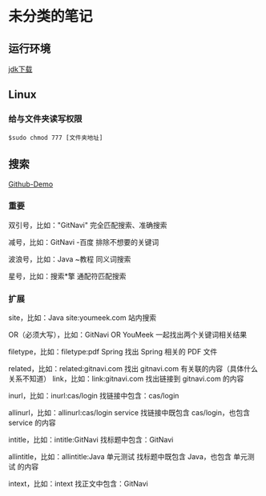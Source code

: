 # 未分类的笔记

## 运行环境

[jdk下载](http://jdk.java.net/13/)

## Linux

### 给与文件夹读写权限

```shell
$sudo chmod 777 [文件夹地址]
```

## 搜索

[Github-Demo](https://github.com/search/advanced)

### 重要

双引号，比如："GitNavi"
完全匹配搜索、准确搜索

减号，比如：GitNavi -百度
排除不想要的关键词

波浪号，比如：Java ~教程
同义词搜索

星号，比如：搜索*擎
通配符匹配搜索

### 扩展

site，比如：Java site:youmeek.com
站内搜索

OR（必须大写），比如：GitNavi OR YouMeek
一起找出两个关键词相关结果

filetype，比如：filetype:pdf Spring
找出 Spring 相关的 PDF 文件

related，比如：related:gitnavi.com
找出 gitnavi.com 有关联的内容（具体什么关系不知道）
link，比如：link:gitnavi.com
找出链接到 gitnavi.com 的内容

inurl，比如：inurl:cas/login
找链接中包含：cas/login

allinurl，比如：allinurl:cas/login service
找链接中既包含 cas/login，也包含 service 的内容

intitle，比如：intitle:GitNavi
找标题中包含：GitNavi

allintitle，比如：allintitle:Java 单元测试
找标题中既包含 Java，也包含 单元测试 的内容

intext，比如：intext
找正文中包含：GitNavi
